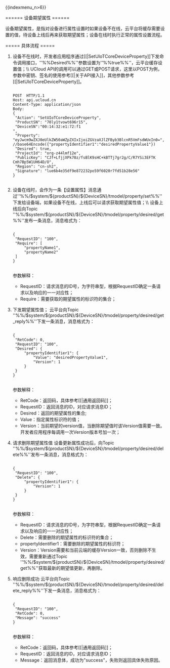 {{indexmenu_n>6}}

====== 设备期望属性 ======

设备期望属性，是指对设备进行属性设置时如果设备不在线，云平台将缓存需要设置的值，待设备上线后再来获取期望属性；设备在线时执行正常的属性设置流程。

===== 具体流程 =====

<HTML><ol></HTML>
<HTML><li></HTML><HTML><p></HTML>设备不在线时，开发者应用程序通过[[|SetUIoTCoreDeviceProperty]]下发命令调用接口，''%%Desired%%''参数设置为''%%true%%''，云平台缓存设置值；\\
UCloud API的调用可以通过GET或POST请求，这里以POST为例，参数中密钥、签名的使用参考[[|关于API接入]]，其他参数参考[[|SetUIoTCoreDeviceProperty]]。<HTML></p></HTML>
<code>
POST  HTTP/1.1
Host: api.ucloud.cn
Content-Type: application/json
Body:
{
 "Action": "SetUIoTCoreDeviceProperty",
 "ProductSN": "70ly1tvowt696r15",
 "DeviceSN":"00:14:32:e1:72:f1
",
 "Property": "eyJwcm9wZXJ0eUlkZW50aWZpZXIxIjoiZGVzaXJlZFByb3BlcnR5VmFsdWUxIn0=", //base64Encode({"propertyIdentifier1":"desiredPropertyValue1"})
 "Desired": true,
 "ProjectId": "org-z44lmf12e",
 "PublicKey": "CJf+LfjjXPk70z/fsBlK9sHC+kBTTj7gr2g/C/R7YSi3EFTK   Cmh7Bp5W1UH64D/O",
 "Region": "cn-sh2",
 "Signature": "lue6b4e35df9e872232po59f6020r7fd51b28e56"
}

</code><HTML></li></HTML>
<HTML><li></HTML><HTML><p></HTML>设备在线时，会作为一条【设置属性】消息通过''%%/$system/${productSN}/${DeviceSN}/tmodel/property/set%%''下发给设备端，如果设备不在线，上线后可以请求获取期望属性值；\\
设备上线后向Topic ''%%/$system/${productSN}/${DeviceSN}/tmodel/property/desired/get%%''发布一条消息，消息格式为：<HTML></p></HTML>
<code>
{
 "RequestID": "100",
 "Require": [
     "propertyName1",
     "propertyName2"
 ]
}

</code>
<HTML><p></HTML>参数解释：<HTML></p></HTML>
<HTML><ul></HTML>
<HTML><li></HTML>RequestID：请求消息的ID号，为字符串型，根据RequestID确定一条请求以及响应的一一对应性；<HTML></li></HTML>
<HTML><li></HTML>Require：需要获取的期望属性的标识符的集合；<HTML></li></HTML><HTML></ul></HTML>
<HTML></li></HTML>
<HTML><li></HTML><HTML><p></HTML>下发期望属性值； 云平台向Topic ''%%/$system/${productSN}/${DeviceSN}/tmodel/property/desired/get_reply%%''下发一条消息，消息格式为：<HTML></p></HTML>
<code>
{
 "RetCode": 0,
 "RequestID": "100",
 "Desired": {
     "propertyIdentifier1": {
         "Value": "desiredPropertyValue1",
         "Version": 1
     }
 }
}

</code>
<HTML><p></HTML>参数解释：<HTML></p></HTML>
<HTML><ul></HTML>
<HTML><li></HTML>RetCode：返回码，具体参考[[|通用返回码]]；<HTML></li></HTML>
<HTML><li></HTML>RequestID：返回消息的ID，对应请求消息ID；<HTML></li></HTML>
<HTML><li></HTML>Desired：返回的期望属性的集合;<HTML></li></HTML>
<HTML><li></HTML>Value：指定属性标识符的值；<HTML></li></HTML>
<HTML><li></HTML>Version：当前期望的version值，当删除期望值时该Version值需要一致。开发者应用程序每调用一次Version版本号加一次；<HTML></li></HTML><HTML></ul></HTML>
<HTML></li></HTML>
<HTML><li></HTML><HTML><p></HTML>请求删除期望属性值 设备更新属性成功后，向Topic ''%%/$system/${productSN}/${DeviceSN}/tmodel/property/desired/delete%%''发布一条消息，消息格式为：<HTML></p></HTML>
<code>
{
 "RequestID": "100",
 "Delete": {
     "propertyIdentifier1": {
         "Version": 1
     }
 }
}

</code>
<HTML><p></HTML>参数解释：<HTML></p></HTML>
<HTML><ul></HTML>
<HTML><li></HTML>RequestID：请求消息的ID号，为字符串型，根据RequestID确定一条请求以及响应的一一对应性；<HTML></li></HTML>
<HTML><li></HTML>Delete：需要删除的期望属性的标识符的集合；<HTML></li></HTML>
<HTML><li></HTML>propertyIdentifier1：需要删除的期望属性的标识符；<HTML></li></HTML>
<HTML><li></HTML>Version：Version需要和当前云端的缓存Version一致，否则删除不生效，需要重新通过Topic ''%%/$system/${productSN}/${DeviceSN}/tmodel/property/desired/get%%''获取最新的期望值更新，再删除。<HTML></li></HTML><HTML></ul></HTML>
<HTML></li></HTML>
<HTML><li></HTML><HTML><p></HTML>响应删除成功 云平台向Topic ''%%/$system/${productSN}/${DeviceSN}/tmodel/property/desired/delete_reply%%''下发一条消息，消息格式为：<HTML></p></HTML>
<code>
{
 "RequestID": "100",
 "RetCode": 0,
 "Message": "success"
}

</code>
<HTML><p></HTML>参数解释：<HTML></p></HTML>
<HTML><ul></HTML>
<HTML><li></HTML>RetCode：返回码，具体参考[[|通用返回码]]；<HTML></li></HTML>
<HTML><li></HTML>RequestID：返回消息的ID，对应请求消息ID；<HTML></li></HTML>
<HTML><li></HTML>Message：返回消息体，成功为"success"，失败则返回具体失败原因。<HTML></li></HTML><HTML></ul></HTML>
<HTML></li></HTML><HTML></ol></HTML>

